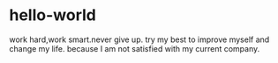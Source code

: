 # hello-world
work hard,work smart.never give up.
try my best to improve myself and change my life.
because I am not satisfied with my current company.

